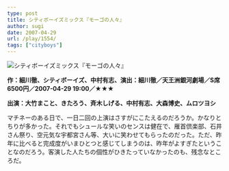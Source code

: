 ```yaml
---
type: post
title: シティボーイズミックス『モーゴの人々』
author: sugi
date: 2007-04-29
url: /play/1554/
tags: ["cityboys"]
---
```

<img src="/images/play/20070429.jpg" alt="シティボーイズミックス『モーゴの人々』" class="alignleft" />

**作：細川徹、シティボーイズ、中村有志、演出：細川徹／天王洲銀河劇場／S席6500円／2007-04-29 19:00／★★★**

**出演：大竹まこと、きたろう、斉木しげる、中村有志、大森博史、ムロツヨシ**

マチネーのある日で、一日二回の上演はさすがにこたえるのだろうか。かなりとちりが多かった。それでもシュールな笑いのセンスは健在で、雁首倶楽部、石井さん祭り、空元気な宇都宮さん等、大いに笑わせてもらったのだった。ただ、昨年に比べると完成度がいまひとつと感じてしまうのは、昨年がよすぎたということなのだろう。客演した人たちの個性がひきたっていなかったのも、残念なところだ。
